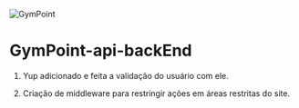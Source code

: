 ![GymPoint](https://github.com/Rocketseat/bootcamp-gostack-desafio-02/raw/master/.github/logo.png)
# GymPoint-api-backEnd

1. Yup adicionado e feita a validação do usuário com ele.

2. Criação de middleware para restringir ações em áreas restritas do site.
